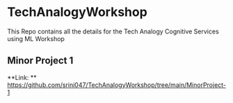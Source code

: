 # TechAnalogyWorkshop
This Repo contains all the details for the Tech Analogy Cognitive Services using ML Workshop


## Minor Project 1

**Link: ** https://github.com/srini047/TechAnalogyWorkshop/tree/main/MinorProject-1
